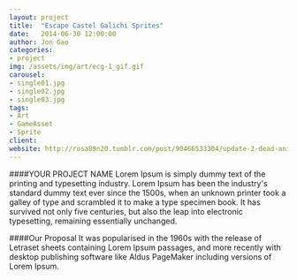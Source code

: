 ```yaml
---
layout: project
title:  "Escape Castel Galichi Sprites"
date:   2014-06-30 12:00:00
author: Jon Gao
categories:
- project
img: /assets/img/art/ecg-1_gif.gif
carousel:
- single01.jpg
- single02.jpg
- single03.jpg
tags:
- Art
- GameAsset
- Sprite
client: 
website: http://rosa89n20.tumblr.com/post/90466533304/update-2-dead-animation-for-enemy-d-my-glitch
---
```

####YOUR PROJECT NAME
Lorem Ipsum is simply dummy text of the printing and typesetting industry. Lorem Ipsum has been the industry's standard dummy text ever since the 1500s, when an unknown printer took a galley of type and scrambled it to make a type specimen book. It has survived not only five centuries, but also the leap into electronic typesetting, remaining essentially unchanged.

####Our Proposal
It was popularised in the 1960s with the release of Letraset sheets containing Lorem Ipsum passages, and more recently with desktop publishing software like Aldus PageMaker including versions of Lorem Ipsum.
